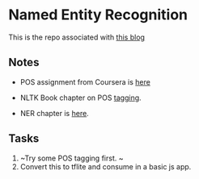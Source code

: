 # Named Entity Recognition

This is the repo associated with [this blog](https://ml-month.blogspot.com/)

## Notes
* POS assignment from Coursera is [here](https://www.coursera.org/learn/probabilistic-models-in-nlp/programming/8POp8/assignment-part-of-speech-tagging)

* NLTK Book chapter on POS [tagging](http://www.nltk.org/book/ch05.html).
* NER chapter is [here](https://www.nltk.org/book/ch07.html).
## Tasks
1. ~Try some POS tagging first. ~
2. Convert this to tflite and consume in a basic js app.
